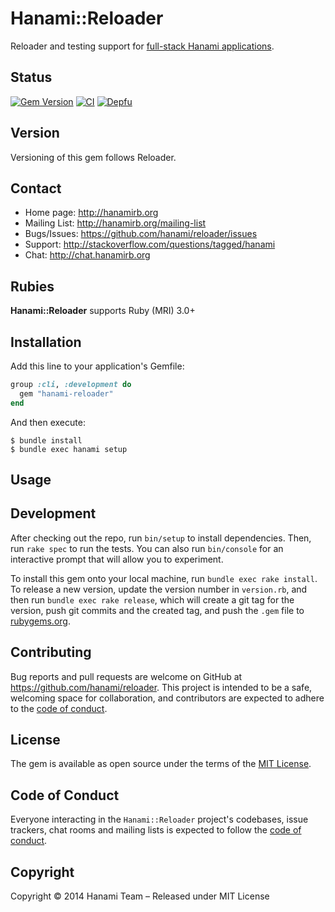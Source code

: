 # Hanami::Reloader

Reloader and testing support for [full-stack Hanami applications](`https://github.com/hanami/hanami`).

## Status

[![Gem Version](https://badge.fury.io/rb/hanami-reloader.svg)](https://badge.fury.io/rb/hanami-rspec)
[![CI](https://github.com/hanami/reloader/workflows/ci/badge.svg?branch=main)](https://github.com/hanami/rspec/actions?query=workflow%3Aci+branch%3Amain)
[![Depfu](https://badges.depfu.com/badges/a8545fb67cf32a2c75b6227bc0821027/overview.svg)](https://depfu.com/github/hanami/reloader?project=Bundler)

## Version

Versioning of this gem follows Reloader.

## Contact

- Home page: http://hanamirb.org
- Mailing List: http://hanamirb.org/mailing-list
- Bugs/Issues: https://github.com/hanami/reloader/issues
- Support: http://stackoverflow.com/questions/tagged/hanami
- Chat: http://chat.hanamirb.org

## Rubies

**Hanami::Reloader** supports Ruby (MRI) 3.0+

## Installation

Add this line to your application's Gemfile:

```ruby
group :cli, :development do
  gem "hanami-reloader"
end
```

And then execute:

    $ bundle install
    $ bundle exec hanami setup

## Usage

## Development

After checking out the repo, run `bin/setup` to install dependencies. Then, run `rake spec` to run the tests. You can also run `bin/console` for an interactive prompt that will allow you to experiment.

To install this gem onto your local machine, run `bundle exec rake install`. To release a new version, update the version number in `version.rb`, and then run `bundle exec rake release`, which will create a git tag for the version, push git commits and the created tag, and push the `.gem` file to [rubygems.org](https://rubygems.org).

## Contributing

Bug reports and pull requests are welcome on GitHub at https://github.com/hanami/reloader. This project is intended to be a safe, welcoming space for collaboration, and contributors are expected to adhere to the [code of conduct](https://github.com/hanami/rspec/blob/main/CODE_OF_CONDUCT.md).

## License

The gem is available as open source under the terms of the [MIT License](https://opensource.org/licenses/MIT).

## Code of Conduct

Everyone interacting in the `Hanami::Reloader` project's codebases, issue trackers, chat rooms and mailing lists is expected to follow the [code of conduct](https://github.com/hanami/reloader/blob/main/CODE_OF_CONDUCT.md).

## Copyright

Copyright © 2014 Hanami Team – Released under MIT License
